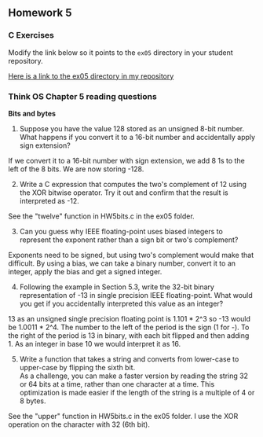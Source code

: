 ## Homework 5

### C Exercises

Modify the link below so it points to the `ex05` directory in your
student repository.

[Here is a link to the ex05 directory in my repository](https://github.com/elepert/ExercisesInC/tree/master/exercises/ex05)

### Think OS Chapter 5 reading questions

**Bits and bytes**

1) Suppose you have the value 128 stored as an unsigned 8-bit number.  What happens if you convert 
it to a 16-bit number and accidentally apply sign extension?

If we convert it to a 16-bit number with sign extension, we add 8 1s to the left of the 8 bits. We are now storing -128.

2) Write a C expression that computes the two's complement of 12 using the XOR bitwise operator. 
Try it out and confirm that the result is interpreted as -12.

See the "twelve" function in HW5bits.c in the ex05 folder.

3) Can you guess why IEEE floating-point uses biased integers to represent the exponent rather than a
sign bit or two's complement?

Exponents need to be signed, but using two's complement would make that difficult. By using a bias, we can take a binary number, convert it to an integer, apply the bias and get a signed integer.

4) Following the example in Section 5.3, write the 32-bit binary representation of -13 in single precision 
IEEE floating-point.  What would you get if you accidentally interpreted this value as an integer?

13 as an unsigned single precision floating point is 1.101 * 2^3 so -13 would be 1.0011 * 2^4. The number to the left of the period is the sign (1 for -). To the right of the period is 13 in binary, with each bit flipped and then adding 1. As an integer in base 10 we would interpret it as 16.

5) Write a function that takes a string and converts from lower-case to upper-case by flipping the sixth bit.  
As a challenge, you can make a faster version by reading the string 32 or 64 bits at a time, rather than one
character at a time.  This optimization is made easier if the length of the string is a multiple of 4 or 8 bytes.

See the "upper" function in HW5bits.c in the ex05 folder. I use the XOR operation on the character with 32 (6th bit).


